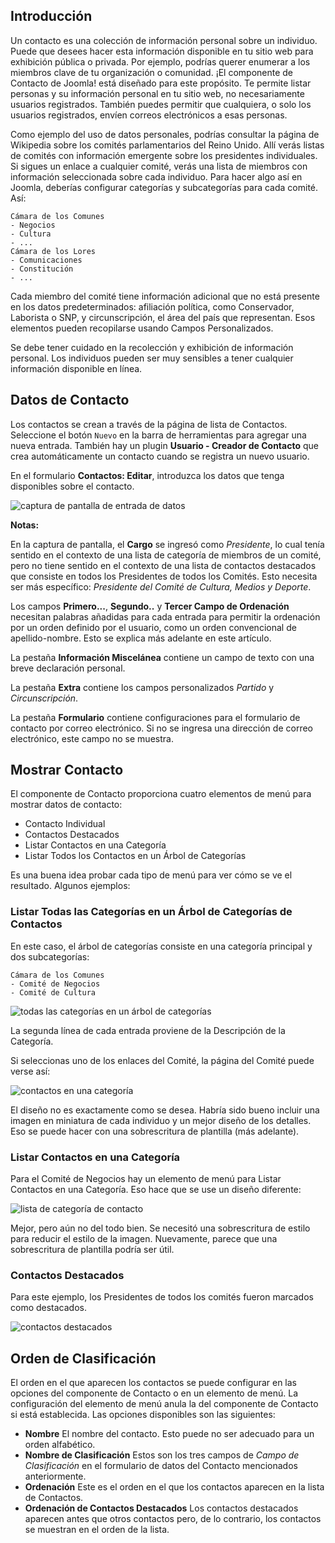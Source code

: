<!-- Filename: contacts.md / Display title: Contactos -->

## Introducción

Un contacto es una colección de información personal sobre un individuo. Puede que desees hacer esta información disponible en tu sitio web para exhibición pública o privada. Por ejemplo, podrías querer enumerar a los miembros clave de tu organización o comunidad. ¡El componente de Contacto de Joomla! está diseñado para este propósito. Te permite listar personas y su información personal en tu sitio web, no necesariamente usuarios registrados. También puedes permitir que cualquiera, o solo los usuarios registrados, envíen correos electrónicos a esas personas.

Como ejemplo del uso de datos personales, podrías consultar la página de Wikipedia sobre los comités parlamentarios del Reino Unido. Allí verás listas de comités con información emergente sobre los presidentes individuales. Si sigues un enlace a cualquier comité, verás una lista de miembros con información seleccionada sobre cada individuo. Para hacer algo así en Joomla, deberías configurar categorías y subcategorías para cada comité. Así:

```
Cámara de los Comunes
- Negocios
- Cultura
- ...
Cámara de los Lores
- Comunicaciones
- Constitución
- ...
```
Cada miembro del comité tiene información adicional que no está presente en los datos predeterminados: afiliación política, como Conservador, Laborista o SNP, y circunscripción, el área del país que representan. Esos elementos pueden recopilarse usando Campos Personalizados.

Se debe tener cuidado en la recolección y exhibición de información personal. Los individuos pueden ser muy sensibles a tener cualquier información disponible en línea.

## Datos de Contacto

Los contactos se crean a través de la página de lista de Contactos. Seleccione el botón `Nuevo` en la barra de herramientas para agregar una nueva entrada. También hay un plugin **Usuario - Creador de Contacto** que crea automáticamente un contacto cuando se registra un nuevo usuario.

En el formulario **Contactos: Editar**, introduzca los datos que tenga disponibles sobre el contacto.

![captura de pantalla de entrada de datos](../../../en/images/contacts/contact-data-entry.png)

**Notas:**

En la captura de pantalla, el **Cargo** se ingresó como *Presidente*, lo cual tenía sentido en el contexto de una lista de categoría de miembros de un comité, pero no tiene sentido en el contexto de una lista de contactos destacados que consiste en todos los Presidentes de todos los Comités. Esto necesita ser más específico: *Presidente del Comité de Cultura, Medios y Deporte*.

Los campos **Primero...**, **Segundo..** y **Tercer Campo de Ordenación** necesitan palabras añadidas para cada entrada para permitir la ordenación por un orden definido por el usuario, como un orden convencional de apellido-nombre. Esto se explica más adelante en este artículo.

La pestaña **Información Miscelánea** contiene un campo de texto con una breve declaración personal.

La pestaña **Extra** contiene los campos personalizados *Partido* y *Circunscripción*.

La pestaña **Formulario** contiene configuraciones para el formulario de contacto por correo electrónico. Si no se ingresa una dirección de correo electrónico, este campo no se muestra.

## Mostrar Contacto

El componente de Contacto proporciona cuatro elementos de menú para mostrar datos de contacto:

* Contacto Individual
* Contactos Destacados
* Listar Contactos en una Categoría
* Listar Todos los Contactos en un Árbol de Categorías

Es una buena idea probar cada tipo de menú para ver cómo se ve el resultado.
Algunos ejemplos:

### Listar Todas las Categorías en un Árbol de Categorías de Contactos

En este caso, el árbol de categorías consiste en una categoría principal y dos subcategorías:
```
Cámara de los Comunes
- Comité de Negocios
- Comité de Cultura
```
![todas las categorías en un árbol de categorías](../../../en/images/contacts/contact-all-committees.png)

La segunda línea de cada entrada proviene de la Descripción de la Categoría.

Si seleccionas uno de los enlaces del Comité, la página del Comité puede verse así:

![contactos en una categoría](../../../en/images/contacts/contact-culture-committee.png)

El diseño no es exactamente como se desea. Habría sido bueno incluir una imagen en miniatura de cada individuo y un mejor diseño de los detalles. Eso se puede hacer con una sobrescritura de plantilla (más adelante).

### Listar Contactos en una Categoría

Para el Comité de Negocios hay un elemento de menú para Listar Contactos en una Categoría. Eso hace que se use un diseño diferente:

![lista de categoría de contacto](../../../en/images/contacts/contact-category-list.png)

Mejor, pero aún no del todo bien. Se necesitó una sobrescritura de estilo para reducir el estilo de la imagen. Nuevamente, parece que una sobrescritura de plantilla podría ser útil.

### Contactos Destacados

Para este ejemplo, los Presidentes de todos los comités fueron marcados como destacados.

![contactos destacados](../../../en/images/contacts/contact-featured.png)

## Orden de Clasificación

El orden en el que aparecen los contactos se puede configurar en las opciones del componente de Contacto o en un elemento de menú. La configuración del elemento de menú anula la del componente de Contacto si está establecida. Las opciones disponibles son las siguientes:
* **Nombre** El nombre del contacto. Esto puede no ser adecuado para un orden alfabético.
* **Nombre de Clasificación** Estos son los tres campos de *Campo de Clasificación* en el formulario de datos del Contacto mencionados anteriormente.
* **Ordenación** Este es el orden en el que los contactos aparecen en la lista de Contactos.
* **Ordenación de Contactos Destacados** Los contactos destacados aparecen antes que otros contactos pero, de lo contrario, los contactos se muestran en el orden de la lista.

